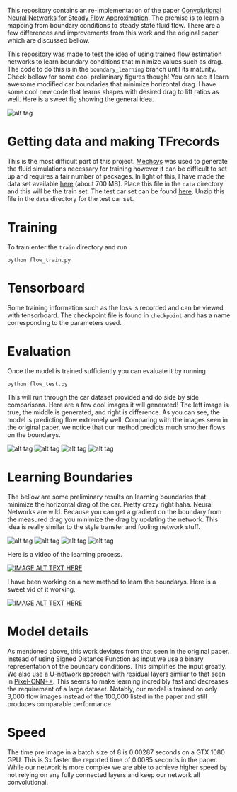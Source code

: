 

This repository contains an re-implementation of the paper [Convolutional Neural Networks for Steady Flow Approximation](https://www.autodeskresearch.com/publications/convolutional-neural-networks-steady-flow-approximation). The premise is to learn a mapping from boundary conditions to steady state fluid flow. There are a few differences and improvements from this work and the original paper which are discussed bellow.

This repository was made to test the idea of using trained flow estimation networks to learn boundary conditions that minimize values such as drag. The code to do this is in the `boundary_learning` branch until its maturity. Check bellow for some cool preliminary figures though! You can see it learn awesome modified car boundaries that minimize horizontal drag. I have some cool new code that learns shapes with desired drag to lift ratios as well. Here is a sweet fig showing the general idea.

![alt tag](https://github.com/loliverhennigh/Steady-State-Flow-With-Neural-Nets/blob/master/test/figs/optimizing_boundary.png)

# Getting data and making TFrecords
This is the most difficult part of this project. [Mechsys](http://mechsys.nongnu.org/) was used to generate the fluid simulations necessary for training however it can be difficult to set up and requires a fair number of packages. In light of this, I have made the data set available [here](https://drive.google.com/file/d/0BzsbU65NgrSuZDBMOW93OWpsMHM/view?usp=sharing) (about 700 MB). Place this file in the `data` directory and this will be the train set. The test car set can be found [here](https://drive.google.com/file/d/0BzsbU65NgrSuR2NRRjBRMDVHaDQ/view?usp=sharing). Unzip this file in the `data` directory for the test car set.


# Training
To train enter the `train` directory and run
```
python flow_train.py
```

# Tensorboard
Some training information such as the loss is recorded and can be viewed with tensorboard. The checkpoint file is found in `checkpoint` and has a name corresponding to the parameters used.

# Evaluation
Once the model is trained sufficiently you can evaluate it by running
```
python flow_test.py
```
This will run through the car dataset provided and do side by side comparisons. Here are a few cool images it will generated! The left image is true, the middle is generated, and right is difference. As you can see, the model is predicting flow extremely well. Comparing with the images seen in the original paper, we notice that our method predicts much smother flows on the boundarys.

![alt tag](https://github.com/loliverhennigh/Steady-State-Flow-With-Neural-Nets/blob/master/test/figs/car_flow_1.png)
![alt tag](https://github.com/loliverhennigh/Steady-State-Flow-With-Neural-Nets/blob/master/test/figs/car_flow_2.png)
![alt tag](https://github.com/loliverhennigh/Steady-State-Flow-With-Neural-Nets/blob/master/test/figs/car_flow_3.png)
![alt tag](https://github.com/loliverhennigh/Steady-State-Flow-With-Neural-Nets/blob/master/test/figs/car_flow_4.png)

# Learning Boundaries
The bellow are some preliminary results on learning boundaries that minimize the horizontal drag of the car. Pretty crazy right haha. Neural Networks are wild. Because you can get a gradient on the boundary from the measured drag you minimize the drag by updating the network. This idea is really similar to the style transfer and fooling network stuff.

![alt tag](https://github.com/loliverhennigh/Steady-State-Flow-With-Neural-Nets/blob/master/test/figs/generated_car_1.png)
![alt tag](https://github.com/loliverhennigh/Steady-State-Flow-With-Neural-Nets/blob/master/test/figs/generated_car_2.png)
![alt tag](https://github.com/loliverhennigh/Steady-State-Flow-With-Neural-Nets/blob/master/test/figs/generated_car_3.png)
![alt tag](https://github.com/loliverhennigh/Steady-State-Flow-With-Neural-Nets/blob/master/test/figs/generated_car_4.png)

Here is a video of the learning process.

[![IMAGE ALT TEXT HERE](http://img.youtube.com/vi/m28rnBexdGw/0.jpg)](https://www.youtube.com/watch?v=m28rnBexdGw)

I have been working on a new method to learn the boundarys. Here is a sweet vid of it working.

[![IMAGE ALT TEXT HERE](http://img.youtube.com/vi/AFAT0Izo1AM/0.jpg)](https://www.youtube.com/watch?v=AFAT0Izo1AM)

# Model details
As mentioned above, this work deviates from that seen in the original paper. Instead of using Signed Distance Function as input we use a binary representation of the boundary conditions. This simplifies the input greatly. We also use a U-network approach with residual layers similar to that seen in [Pixel-CNN++](https://github.com/openai/pixel-cnn). This seems to make learning incredibly fast and decreases the requirement of a large dataset. Notably, our model is trained on only 3,000 flow images instead of the 100,000 listed in the paper and still produces comparable performance.

# Speed
The time pre image in a batch size of 8 is 0.00287 seconds on a GTX 1080 GPU. This is 3x faster the reported time of 0.0085 seconds in the paper. While our network is more complex we are able to achieve higher speed by not relying on any fully connected layers and keep our network all convolutional.



